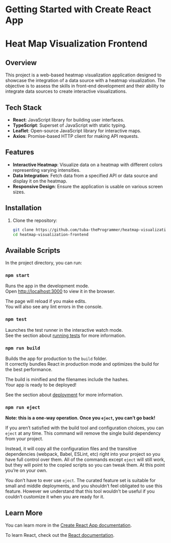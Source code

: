 
# Getting Started with Create React App

# Heat Map Visualization Frontend

## Overview

This project is a web-based heatmap visualization application designed to showcase the integration of a data source with a heatmap visualization. The objective is to assess the skills in front-end development and their ability to integrate data sources to create interactive visualizations.

## Tech Stack

- **React**: JavaScript library for building user interfaces.
- **TypeScript**: Superset of JavaScript with static typing.
- **Leaflet**: Open-source JavaScript library for interactive maps.
- **Axios**: Promise-based HTTP client for making API requests.

## Features

- **Interactive Heatmap**: Visualize data on a heatmap with different colors representing varying intensities.
- **Data Integration**: Fetch data from a specified API or data source and display it on the heatmap.
- **Responsive Design**: Ensure the application is usable on various screen sizes.

## Installation

1. Clone the repository:
   ```bash
   git clone https://github.com/tuba-theProgrammer/heatmap-visualization-frontend.git
   cd heatmap-visualization-frontend


## Available Scripts

In the project directory, you can run:

### `npm start`

Runs the app in the development mode.\
Open [http://localhost:3000](http://localhost:3000) to view it in the browser.

The page will reload if you make edits.\
You will also see any lint errors in the console.

### `npm test`

Launches the test runner in the interactive watch mode.\
See the section about [running tests](https://facebook.github.io/create-react-app/docs/running-tests) for more information.

### `npm run build`

Builds the app for production to the `build` folder.\
It correctly bundles React in production mode and optimizes the build for the best performance.

The build is minified and the filenames include the hashes.\
Your app is ready to be deployed!

See the section about [deployment](https://facebook.github.io/create-react-app/docs/deployment) for more information.

### `npm run eject`

**Note: this is a one-way operation. Once you `eject`, you can’t go back!**

If you aren’t satisfied with the build tool and configuration choices, you can `eject` at any time. This command will remove the single build dependency from your project.

Instead, it will copy all the configuration files and the transitive dependencies (webpack, Babel, ESLint, etc) right into your project so you have full control over them. All of the commands except `eject` will still work, but they will point to the copied scripts so you can tweak them. At this point you’re on your own.

You don’t have to ever use `eject`. The curated feature set is suitable for small and middle deployments, and you shouldn’t feel obligated to use this feature. However we understand that this tool wouldn’t be useful if you couldn’t customize it when you are ready for it.

## Learn More

You can learn more in the [Create React App documentation](https://facebook.github.io/create-react-app/docs/getting-started).

To learn React, check out the [React documentation](https://reactjs.org/).
